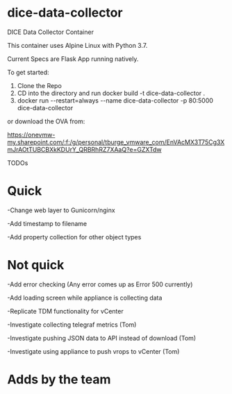 # dice-data-collector

DICE Data Collector Container

This container uses Alpine Linux with Python 3.7.

Current Specs are Flask App running natively.

To get started:

1. Clone the Repo
2. CD into the directory and run docker build -t dice-data-collector .
3. docker run --restart=always --name dice-data-collector -p 80:5000 dice-data-collector

or download the OVA from: 

https://onevmw-my.sharepoint.com/:f:/g/personal/tburge_vmware_com/EnVAcMX3T75Cg3XmJrAOtTUBCBXkKDUrY_QRBRhRZ7XAaQ?e=GZXTdw

TODOs

# Quick

-Change web layer to Gunicorn/nginx

-Add timestamp to filename

-Add property collection for other object types

# Not quick

-Add error checking (Any error comes up as Error 500 currently)

-Add loading screen while appliance is collecting data

-Replicate TDM functionality for vCenter

-Investigate collecting telegraf metrics (Tom)

-Investigate pushing JSON data to API instead of download (Tom)

-Investigate using appliance to push vrops to vCenter (Tom)

# Adds by the team


